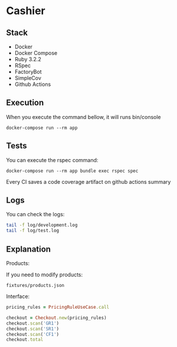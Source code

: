 # Cashier

## Stack

- Docker
- Docker Compose
- Ruby 3.2.2
- RSpec
- FactoryBot
- SimpleCov
- Github Actions

## Execution

When you execute the command bellow, it will runs bin/console

```
docker-compose run --rm app
```

## Tests

You can execute the rspec command:

```
docker-compose run --rm app bundle exec rspec spec
```

Every CI saves a code coverage artifact on github actions summary

## Logs

You can check the logs:

```sh
tail -f log/development.log
tail -f log/test.log
```

## Explanation

Products:

If you need to modify products:

```
fixtures/products.json
```

Interface:

```ruby
pricing_rules = PricingRuleUseCase.call

checkout = Checkout.new(pricing_rules)
checkout.scan('GR1')
checkout.scan('SR1')
checkout.scan('CF1')
checkout.total
```
